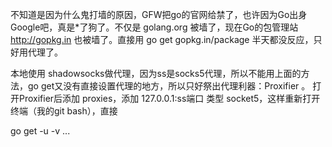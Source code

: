 
不知道是因为什么鬼打墙的原因，GFW把go的官网给禁了，也许因为Go出身Google吧，真是*了狗了。不仅是 golang.org 被墙了，现在Go的包管理站 http://gopkg.in 也被墙了。直接用 go get gopkg.in/package 半天都没反应，只好用代理了。

本地使用 shadowsocks做代理，因为ss是socks5代理，所以不能用上面的方法，go get又没有直接设置代理的地方，所以只好祭出代理利器：Proxifier 。
打开Proxifier后添加 proxies，添加 127.0.0.1:ss端口 类型 socket5，这样重新打开终端（我的git bash），直接

go get -u -v ...
